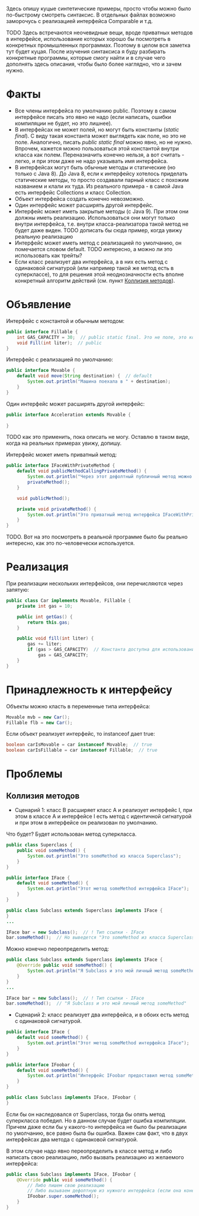 Здесь опишу куцые синтетические примеры, просто чтобы можно было по-быстрому смотреть синтаксис. В отдельных файлах возможно заморочусь с реализацией интерфейса Comparable и т.д.

TODO Здесь встречаются неочевидные вещи, вроде приватных методов в интерфейсе, использование которых хорошо бы посмотреть в конкретных промышленных программах. Поэтому в целом вся заметка тут будет куцая. После изучения синтаксиса я буду разбирать конкретные программы, которые смогу найти и в случае чего дополнять здесь описания, чтобы было более наглядно, что и зачем нужно.

# Факты

* Все члены интерфейса по умолчанию public. Поэтому в самом интерфейсе писать это явно не надо (если написать, ошибки компиляции не будет, но это лишнее).
* В интерфейсах не может полей, но могут быть константы (*static final*). С виду такая константа может выглядеть как поле, но это не поле. Аналогично, писать *public static final* можно явно, но не нужно. Впрочем, кажется можно пользоваться этой константой внутри класса как полем. Переназначить конечно нельзя, а вот считать - легко, и при этом даже не надо указывать имя интерфейса.
* В интерфейсах могут быть обычные методы и статические (но только с Java 8). До Java 8, если к интерфейсу хотелось приделать статические методы, то просто создавали парный класс с похожим названием и клали их туда. Из реального примера - в самой Java есть интерфейс Collections и класс Collection.
* Объект интерфейса создать конечно невозможно.
* Один интерфейс может расширять другой интерфейс.
* Интерфейс может иметь закрытые методы (с Java 9). При этом они должны иметь реализацию. Использоваться они могут только внутри интерфейса, т.е. внутри класса-реализатора такой метод не будет даже виден. TODO дописать бы сюда пример, когда увижу реальную реализацию
* Интерфейс может иметь метод с реализацией по умолчанию, он помечается словом default. TODO интересно, а можно ли это использовать как трейты?
* Если класс реализует два интерфейса, а в них есть метод с одинаковой сигнатурой (или например такой же метод есть в суперклассе), то для решения этой неоднозначности есть вполне конкретный алгоритм действий (см. пункт [Коллизия методов](#коллизия-методов)).

# Объявление

Интерфейс с константой и обычным методом:

```java
public interface Fillable {
    int GAS_CAPACITY = 30;  // public static final. Это не поле, это константа
    void Fill(int liter);  // public
}
```

Интерфейс с реализацией по умолчанию:

```java
public interface Movable {
    default void move(String destination) {  // default
        System.out.println("Машина поехала в " + destination);
    }
}
```

Один интерфейс может расширять другой интерфейс:

```java
public interface Acceleration extends Movable {
    
}
```

TODO как это применить, пока описать не могу. Оставлю в таком виде, когда на реальных примерах увижу, допишу.

Интерфейс может иметь приватный метод:

```java
public interface IFaceWithPrivateMethod {
    default void publicMethodCallingPrivateMethod() {
        System.out.println("Через этот дефолтный публичный метод можно вызвать приватный метод.");
        privateMethod();
    }

    void publicMethod();

    private void privateMethod() {
        System.out.println("Это приватный метод интерфейса IFaceWithPrivateMethod");
    }
}
```

TODO. Вот на это посмотреть в реальной программе было бы реально интересно, как это по-человечески используется.

# Реализация

При реализации нескольких интерфейсов, они перечисляются через запятую:

```java
public class Car implements Movable, Fillable {
    private int gas = 10;

    public int getGas() {
        return this.gas;
    }

    public void fill(int liter) {
        gas += liter;
        if (gas > GAS_CAPACITY)  // Константа доступна для использования без имени интерфейса
            gas = GAS_CAPACITY;
    }
}
```

# Принадлежность к интерфейсу

Объекты можно класть в переменные типа интерфейса:

```java
Movable mvb = new Car();
Fillable flb = new Car();
```

Если объект реализует интерфейс, то instanceof дает true:

```java
boolean carIsMovable = car instanceof Movable;  // true
boolean carIsFillable = car instanceof Fillable;  // true
```

# Проблемы

## Коллизия методов

* Сценарий 1: класс B расширяет класс A и реализует интерфейс I, при этом в классе A и интерфейсе I есть метод с идентичной сигнатурой и при этом в интерфейсе он реализован по умолчанию.

Что будет? Будет использован метод суперкласса.

```java
public class Superclass {
    public void someMethod() {
        System.out.println("Это someMethod из класса Superclass");
    }
}

public interface IFace {
    default void someMethod() {
        System.out.println("Этот метод someMethod интерфейса IFace");
    }
}

public class Subclass extends Superclass implements IFace {
}
...

IFace bar = new Subclass();  // ! Тип ссылки - IFace
bar.someMethod();  // Но выведется "Это someMethod из класса Superclass"
```

Можно конечно переопределить метод:

```java
public class Subclass extends Superclass implements IFace {
    @Override public void someMethod() {
        System.out.println("Я Subclass и это мой личный метод someMethod");
    }
}
...

IFace bar = new Subclass();  // ! Тип ссылки - IFace
bar.someMethod();  // "Я Subclass и это мой личный метод someMethod"
```

* Сценарий 2: класс реализует два интерфейса, и в обоих есть метод с одинаковой сигнатурой.

```java
public interface IFace {
    default void someMethod() {
        System.out.println("Этот метод someMethod интерфейса IFace");
    }
}

public interface IFoobar {
    default void someMethod() {
        System.out.println("Интерфейс IFoobar предоставил метод someMethod");
    }
}

public class Subclass implements IFace, IFoobar {
}
```

Если бы он наследовался от Superclass, тогда бы опять метод суперкласса победил. Но в данном случае будет ошибка компиляции. Причем даже если бы у какого-то интерфейса не было бы реализации по умолчанию, все равно была бы ошибка. Важен сам факт, что в двух интерфейсах два метода с одинаковой сигнатурой.

В этом случае надо явно переопределить в классе метод и либо написать свою реализацию, либо вызвать реализацию из желаемого интерфейса:

```java
public class Subclass implements IFace, IFoobar {
    @Override public void someMethod() {
        // Либо пишем свою реализацию
        // Либо вызываем дефолтную из нужного интерфейса (если она конечно есть)
        IFoobar.super.someMethod();
    }
}
```

